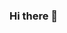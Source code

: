### Hi there 👋

<!--
**shayedashraf/shayedashraf** is a ✨ _special_ ✨ repository because its `README.md` (this file) appears on your GitHub profile.



### - 🔭 I’m currently working on ...
### - 🌱 I’m currently learning ...Deep learning 
### - 👯 I’m looking to collaborate on ...any Machine learning related project and thesis paper
### - 🤔 I’m looking for help with ...
### - 💬 Ask me about ...anything
### - 📫 How to reach me: ...sashraf171202@bscse.uiu.ac.bd
- 😄 Pronouns: ...
- ⚡ Fun fact: ...
-->
